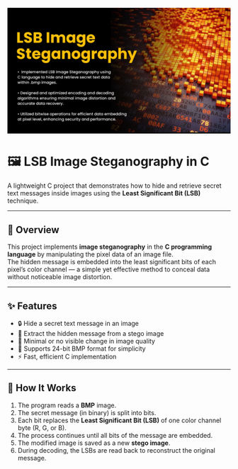 <p align="center">
  <img src="thumbnail.jpg" alt="Floating Point ALU Project Thumbnail" width="800">
</p>

# 🖼️ LSB Image Steganography in C

A lightweight C project that demonstrates how to hide and retrieve secret text messages inside images using the **Least Significant Bit (LSB)** technique.

---

## 📘 Overview

This project implements **image steganography** in the **C programming language** by manipulating the pixel data of an image file.  
The hidden message is embedded into the least significant bits of each pixel’s color channel — a simple yet effective method to conceal data without noticeable image distortion.

---

## ✨ Features

- 🔒 Hide a secret text message in an image  
- 🧩 Extract the hidden message from a stego image  
- 🎨 Minimal or no visible change in image quality  
- 📁 Supports 24-bit BMP format for simplicity  
- ⚡ Fast, efficient C implementation  

---

## 🧠 How It Works

1. The program reads a **BMP** image.  
2. The secret message (in binary) is split into bits.  
3. Each bit replaces the **Least Significant Bit (LSB)** of one color channel byte (R, G, or B).  
4. The process continues until all bits of the message are embedded.  
5. The modified image is saved as a new **stego image**.  
6. During decoding, the LSBs are read back to reconstruct the original message.
